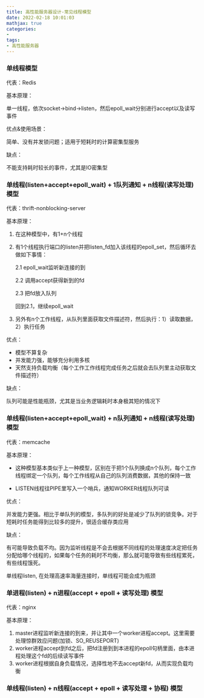 ```yaml
---
title: 高性能服务器设计-常见线程模型
date: 2022-02-18 10:01:03
mathjax: true
categories:
- 
tags: 
- 高性能服务器
---
```


### 单线程模型

代表：Redis

基本原理：

单一线程，依次socket->bind->listen，然后epoll_wait分别进行accept以及读写事件

优点&使用场景：

简单、没有并发锁问题；适用于短耗时的计算密集型服务

缺点：

不能支持耗时较长的事件，尤其是IO密集型

### 单线程(listen+accept+epoll_wait) + 1队列通知 + n线程(读写处理) 模型

代表：thrift-nonblocking-server

基本原理：

1. 在这种模型中，有1+n个线程
2. 有1个线程执行端口的listen并把listen_fd加入该线程的epoll_set，然后循环去做如下事情：

    2.1 epoll_wait监听新连接的到

    2.2 调用accept获得新到的fd

    2.3 把fd放入队列

    回到2.1，继续epoll_wait

3. 另外有n个工作线程，从队列里面获取文件描述符，然后执行：1）读取数据，2）执行任务

优点：

- 模型不算复杂
- 并发能力强，能够充分利用多核
- 天然支持负载均衡（每个工作工作线程完成任务之后就会去队列里主动获取文件描述符）

缺点：

队列可能是性能瓶颈，尤其是当业务逻辑耗时本身极其短的情况下

### 单线程(listen+accept+epoll_wait) + n队列通知 + n线程(读写处理) 模型

代表：memcache

基本原理：

- 这种模型基本类似于上一种模型，区别在于把1个队列换成n个队列，每个工作线程绑定一个队列，每个工作线程从自己的队列消费数据，其他的保持一致

- LISTEN线程往PIPE里写入一个哨兵，通知WORKER线程队列可读

优点：

并发能力更强。相比于单队列的模型，多队列的好处是减少了队列的锁竞争。对于短耗时任务能得到比较多的提升，很适合缓存类应用

缺点：

有可能导致负载不均。因为监听线程是不会去根据不同线程的处理速度决定把任务分配给哪个线程的，如果每个任务的耗时不均衡，那么就可能导致有些线程累死，有些线程饿死。

单线程listen, 在处理高速率海量连接时，单线程可能会成为瓶颈

### 单进程(listen) + n进程(accept + epoll + 读写处理) 模型

代表：nginx

基本原理：

1. master进程监听新连接的到来，并让其中一个worker进程accept。这里需要处理惊群效应问题(加锁、SO_REUSEPORT)
2. worker进程accept到fd之后，把fd注册到到本进程的epoll句柄里面，由本进程处理这个fd的后续读写事件
3. worker进程根据自身负载情况，选择性地不去accept新fd，从而实现负载均衡

### 单线程(listen) + n线程(accept + epoll + 读写处理 + 协程) 模型
